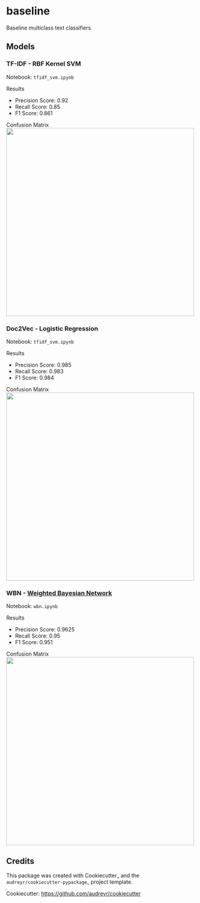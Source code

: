 # baseline

Baseline multiclass text classifiers


## Models


### TF-IDF - RBF Kernel SVM


Notebook: `tfidf_svm.ipynb`


Results
* Precision Score: 0.92
* Recall Score: 0.85
* F1 Score: 0.861


Confusion Matrix
<img width="500" height="500" src="https://i.imgur.com/vRNomFw.png">



### Doc2Vec - Logistic Regression


Notebook: `tfidf_svm.ipynb`


Results
* Precision Score: 0.985
* Recall Score: 0.983
* F1 Score: 0.984


Confusion Matrix
<img width="500" height="500" src="https://imgur.com/k2DD7D3.png">


### WBN - [Weighted Bayesian Network](https://github.com/leonkozlowski/wbn)


Notebook: `wbn.ipynb`


Results
* Precision Score: 0.9625
* Recall Score: 0.95
* F1 Score: 0.951


Confusion Matrix
<img width="500" height="500" src="https://imgur.com/i2chzeA.png">



Credits
-------

This package was created with Cookiecutter_ and the `audreyr/cookiecutter-pypackage`_ project template.

Cookiecutter: https://github.com/audreyr/cookiecutter
